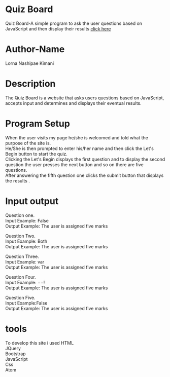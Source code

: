 
# Quiz Board
Quiz Board-A simple program to ask the user questions based on JavaScript and then display their results <a href="https://lornakimani62.github.io/Quiz-Board/ ">click here</a>

# Author-Name
Lorna Nashipae Kimani
 
# Description
The Quiz Board is a website that asks users questions based on JavaScript, accepts input and determines and displays their eventual results.

# Program Setup
When the user visits my page he/she is welcomed and told what the purpose of the site is.<br>
He/She is then prompted to enter his/her name and then click the Let's Begin button to start the quiz.<br>
Clicking the Let's Begin displays the first question and to display the second question the user presses the next button and so on there are five questions.<br>
After answering the fifth question one clicks the submit button that displays the results .<br>

# Input output
Question one.<br>
Input Example: False<br>
Output Example: The user is assigned five marks<br>

Question Two.<br>
Input Example: Both<br>
Output Example: The user is assigned five marks<br>

Question Three.<br>
Input Example: var<br>
Output Example: The user is assigned five marks<br>

Question Four.<br>
Input Example: ==!<br>
Output Example: The user is assigned five marks<br>

Question Five.<br>
Input Example:False<br>
Output Example: The user is assigned five marks<br>


# tools
To develop this site i used 
HTML<br>
JQuery<br>
Bootstrap<br>
JavaScript<br>
Css<br>
Atom<br>
